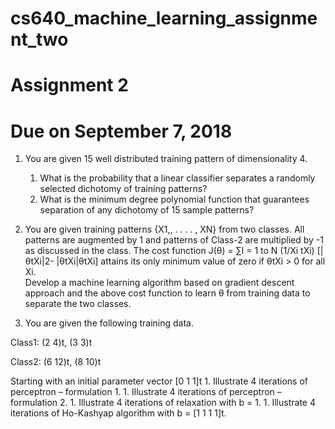 # cs640_machine_learning_assignment_two

# Assignment 2
# Due on September 7, 2018
1.	You are given 15 well distributed training pattern of dimensionality 4.  
    1.	What is the probability that a linear classifier separates a randomly selected dichotomy of training patterns? 
    1.	What is the minimum degree polynomial function that guarantees separation of any dichotomy of 15 sample patterns?

1.	You are given training patterns {X1,, .  .  .  .  , XN}  from two classes. All patterns are augmented by 1 and patterns of Class-2 are multiplied by -1 as discussed in the class. 
The cost function J(θ) = ∑I = 1 to N (1/Xi tXi) [|θtXi|2-  |θtXi|θtXi] attains its only minimum value of zero if θtXi  > 0 for all Xi.  
Develop a machine learning algorithm based on gradient descent approach and the above cost function to learn θ from training data to separate the two classes. 

1.	You are given the following training data.

Class1: (2  4)t, (3  3)t 

Class2: (6 12)t, (8  10)t

Starting with an initial parameter vector [0 1 1]t
    1.	Illustrate 4 iterations of perceptron – formulation 1.
    1.	Illustrate 4 iterations of perceptron – formulation 2.
    1.	Illustrate 4 iterations of relaxation with b = 1.
    1.	Illustrate 4 iterations of Ho-Kashyap algorithm with b = [1 1 1 1]t. 
